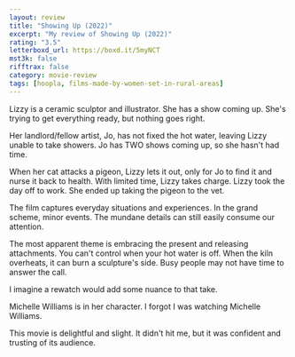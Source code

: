 ```yaml
---
layout: review
title: "Showing Up (2022)"
excerpt: "My review of Showing Up (2022)"
rating: "3.5"
letterboxd_url: https://boxd.it/5myNCT
mst3k: false
rifftrax: false
category: movie-review
tags: [hoopla, films-made-by-women-set-in-rural-areas]
---
```


Lizzy is a ceramic sculptor and illustrator. She has a show coming up. She's trying to get everything ready, but nothing goes right.

Her landlord/fellow artist, Jo, has not fixed the hot water, leaving Lizzy unable to take showers. Jo has TWO shows coming up, so she hasn't had time.

When her cat attacks a pigeon, Lizzy lets it out, only for Jo to find it and nurse it back to health. With limited time, Lizzy takes charge. Lizzy took the day off to work. She ended up taking the pigeon to the vet.

The film captures everyday situations and experiences. In the grand scheme, minor events. The mundane details can still easily consume our attention.

The most apparent theme is embracing the present and releasing attachments. You can't control when your hot water is off. When the kiln overheats, it can burn a sculpture's side. Busy people may not have time to answer the call.

I imagine a rewatch would add some nuance to that take.

Michelle Williams is in her character. I forgot I was watching Michelle Williams.

This movie is delightful and slight. It didn't hit me, but it was confident and trusting of its audience.
